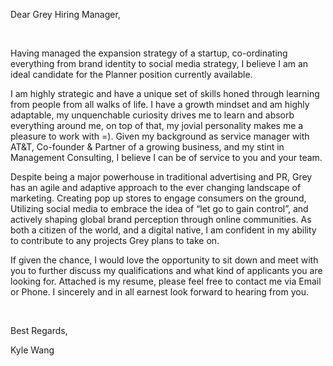 Dear Grey Hiring Manager,

<br>

Having managed the expansion strategy of a startup, co-ordinating everything from brand identity to social media strategy, I believe I am an ideal candidate for the Planner position currently available.  

I am highly strategic and have a unique set of skills honed through learning from people from all walks of life. I have a growth mindset and am highly adaptable, my unquenchable curiosity drives me to learn and absorb everything around me, on top of that, my jovial personality makes me a pleasure to work with =). Given my background as service manager with AT&T, Co-founder & Partner of a growing business, and my stint in Management Consulting, I believe I can be of service to you and your team.

Despite being a major powerhouse in traditional advertising and PR, Grey has an agile and adaptive approach to the ever changing landscape of marketing. Creating pop up stores to engage consumers on the ground, Utilizing social media to embrace the idea of “let go to gain control”, and actively shaping global brand perception through online communities. As both a citizen of the world, and a digital native, I am confident in my ability to contribute to any projects Grey plans to take on.   

If given the chance, I would love the opportunity to sit down and meet with you to further discuss my qualifications and what kind of applicants you are looking for. Attached is my resume, please feel free to contact me via Email or Phone.  I sincerely and in all earnest look forward to hearing from you.

<br>

Best Regards,

Kyle Wang
